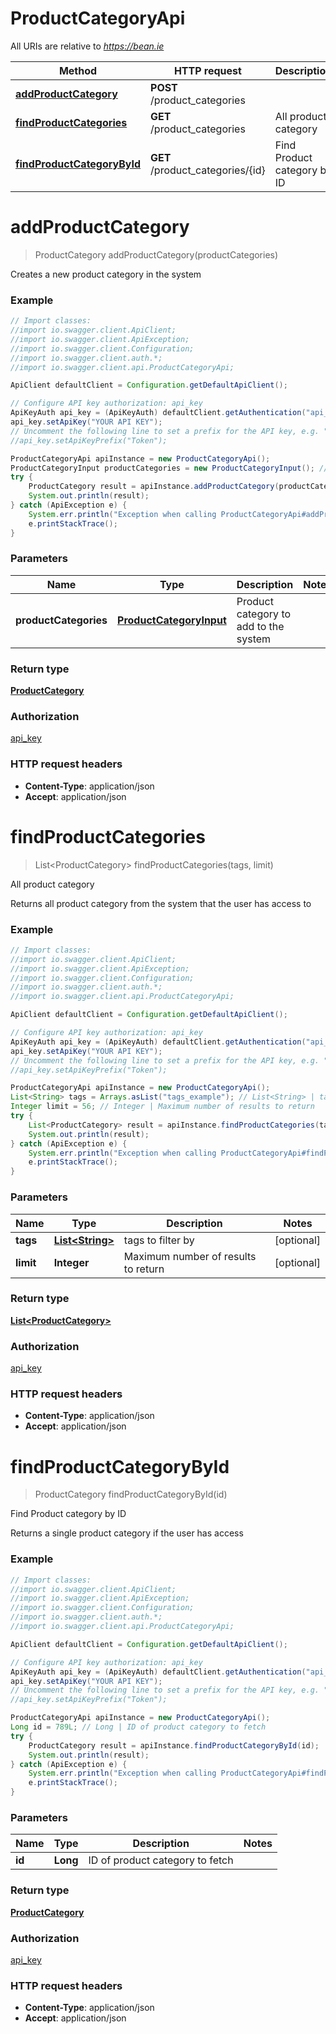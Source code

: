 # ProductCategoryApi

All URIs are relative to *https://bean.ie*

Method | HTTP request | Description
------------- | ------------- | -------------
[**addProductCategory**](ProductCategoryApi.md#addProductCategory) | **POST** /product_categories | 
[**findProductCategories**](ProductCategoryApi.md#findProductCategories) | **GET** /product_categories | All product category
[**findProductCategoryById**](ProductCategoryApi.md#findProductCategoryById) | **GET** /product_categories/{id} | Find Product category by ID


<a name="addProductCategory"></a>
# **addProductCategory**
> ProductCategory addProductCategory(productCategories)



Creates a new product category in the system

### Example
```java
// Import classes:
//import io.swagger.client.ApiClient;
//import io.swagger.client.ApiException;
//import io.swagger.client.Configuration;
//import io.swagger.client.auth.*;
//import io.swagger.client.api.ProductCategoryApi;

ApiClient defaultClient = Configuration.getDefaultApiClient();

// Configure API key authorization: api_key
ApiKeyAuth api_key = (ApiKeyAuth) defaultClient.getAuthentication("api_key");
api_key.setApiKey("YOUR API KEY");
// Uncomment the following line to set a prefix for the API key, e.g. "Token" (defaults to null)
//api_key.setApiKeyPrefix("Token");

ProductCategoryApi apiInstance = new ProductCategoryApi();
ProductCategoryInput productCategories = new ProductCategoryInput(); // ProductCategoryInput | Product category to add to the system
try {
    ProductCategory result = apiInstance.addProductCategory(productCategories);
    System.out.println(result);
} catch (ApiException e) {
    System.err.println("Exception when calling ProductCategoryApi#addProductCategory");
    e.printStackTrace();
}
```

### Parameters

Name | Type | Description  | Notes
------------- | ------------- | ------------- | -------------
 **productCategories** | [**ProductCategoryInput**](ProductCategoryInput.md)| Product category to add to the system |

### Return type

[**ProductCategory**](ProductCategory.md)

### Authorization

[api_key](../README.md#api_key)

### HTTP request headers

 - **Content-Type**: application/json
 - **Accept**: application/json

<a name="findProductCategories"></a>
# **findProductCategories**
> List&lt;ProductCategory&gt; findProductCategories(tags, limit)

All product category

Returns all product category from the system that the user has access to

### Example
```java
// Import classes:
//import io.swagger.client.ApiClient;
//import io.swagger.client.ApiException;
//import io.swagger.client.Configuration;
//import io.swagger.client.auth.*;
//import io.swagger.client.api.ProductCategoryApi;

ApiClient defaultClient = Configuration.getDefaultApiClient();

// Configure API key authorization: api_key
ApiKeyAuth api_key = (ApiKeyAuth) defaultClient.getAuthentication("api_key");
api_key.setApiKey("YOUR API KEY");
// Uncomment the following line to set a prefix for the API key, e.g. "Token" (defaults to null)
//api_key.setApiKeyPrefix("Token");

ProductCategoryApi apiInstance = new ProductCategoryApi();
List<String> tags = Arrays.asList("tags_example"); // List<String> | tags to filter by
Integer limit = 56; // Integer | Maximum number of results to return
try {
    List<ProductCategory> result = apiInstance.findProductCategories(tags, limit);
    System.out.println(result);
} catch (ApiException e) {
    System.err.println("Exception when calling ProductCategoryApi#findProductCategories");
    e.printStackTrace();
}
```

### Parameters

Name | Type | Description  | Notes
------------- | ------------- | ------------- | -------------
 **tags** | [**List&lt;String&gt;**](String.md)| tags to filter by | [optional]
 **limit** | **Integer**| Maximum number of results to return | [optional]

### Return type

[**List&lt;ProductCategory&gt;**](ProductCategory.md)

### Authorization

[api_key](../README.md#api_key)

### HTTP request headers

 - **Content-Type**: application/json
 - **Accept**: application/json

<a name="findProductCategoryById"></a>
# **findProductCategoryById**
> ProductCategory findProductCategoryById(id)

Find Product category by ID

Returns a single product category if the user has access

### Example
```java
// Import classes:
//import io.swagger.client.ApiClient;
//import io.swagger.client.ApiException;
//import io.swagger.client.Configuration;
//import io.swagger.client.auth.*;
//import io.swagger.client.api.ProductCategoryApi;

ApiClient defaultClient = Configuration.getDefaultApiClient();

// Configure API key authorization: api_key
ApiKeyAuth api_key = (ApiKeyAuth) defaultClient.getAuthentication("api_key");
api_key.setApiKey("YOUR API KEY");
// Uncomment the following line to set a prefix for the API key, e.g. "Token" (defaults to null)
//api_key.setApiKeyPrefix("Token");

ProductCategoryApi apiInstance = new ProductCategoryApi();
Long id = 789L; // Long | ID of product category to fetch
try {
    ProductCategory result = apiInstance.findProductCategoryById(id);
    System.out.println(result);
} catch (ApiException e) {
    System.err.println("Exception when calling ProductCategoryApi#findProductCategoryById");
    e.printStackTrace();
}
```

### Parameters

Name | Type | Description  | Notes
------------- | ------------- | ------------- | -------------
 **id** | **Long**| ID of product category to fetch |

### Return type

[**ProductCategory**](ProductCategory.md)

### Authorization

[api_key](../README.md#api_key)

### HTTP request headers

 - **Content-Type**: application/json
 - **Accept**: application/json

